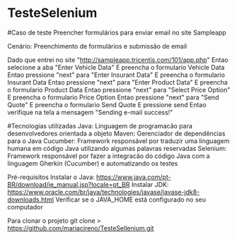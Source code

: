# TesteSelenium



#Caso de teste
Preencher formulários para enviar email no site Sampleapp

Cenário:
Preenchimento de formulários e submissão de email

 Dado que entrei no site "http://sampleapp.tricentis.com/101/app.php"
 Entao selecione a aba "Enter Vehicle Data"
 E preencha o formulario Vehicle Data
 Entao pressione "next" para "Enter Insurant Data"
 E preencha o formulario Insurant Data
 Entao pressione "next" para "Enter Product Data"
 E preencha o formulario Product Data
 Entao pressione "next" para "Select Price Option"
 E preencha o formulario Price Option
 Entao pressione "next" para "Send Quote"
 E preencha o formulario Send Quote
 E pressione send
 Entao verifique na tela a mensagem "Sending e-mail success!"


#Tecnologias utilizadas
Java: Linguagem de programacão para desenvolvedores orientada a objeto
Maven: Gerenciador de dependências para o Java
Cucumber: Framework responsável por traduzir uma linguagem humana em código Java utilizando algumas palavras reservadas
Selenium: Framework responsável por fazer a integracão do código Java com a linguagem Gherkin (Cucumber) e automatizando os testes

Pré-requisitos
Instalar o Java: https://www.java.com/pt-BR/download/ie_manual.jsp?locale=pt_BR
Instalar JDK: https://www.oracle.com/br/java/technologies/javase/javase-jdk8-downloads.html
Verificar se o JAVA_HOME está configurado no seu computador

Para clonar o projeto
git clone > https://github.com/mariacireno/TesteSellenium.git
